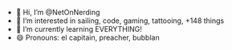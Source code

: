 - 👋 Hi, I’m @NetOnNerding
- 👀 I’m interested in sailing, code, gaming, tattooing, +148 things
- 🌱 I’m currently learning EVERYTHING!
- 😄 Pronouns: el capitain, preacher, bubblan

<!---
NetOnNerding/NetOnNerding is a ✨ special ✨ repository because its `README.md` (this file) appears on your GitHub profile.
You can click the Preview link to take a look at your changes.
--->
